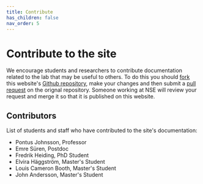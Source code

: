 ```yaml
---
title: Contribute
has_children: false
nav_order: 5
---
```


# Contribute to the site

We encourage students and researchers to contribute documentation related to the lab that may be useful to others. To do this you should [fork](https://help.github.com/en/github/getting-started-with-github/fork-a-repo) this website's [Github repository](https://github.com/KTH-Cyber-Security-Lab/NSE-lab-documentation), make your changes and then submit a [pull request](https://help.github.com/en/github/collaborating-with-issues-and-pull-requests/creating-a-pull-request-from-a-fork) on the orignal repository. Someone working at NSE will review your request and merge it so that it is published on this website.

## Contributors

List of students and staff who have contributed to the site's documentation:

- Pontus Johnsson, Professor
- Emre Süren, Postdoc
- Fredrik Heiding, PhD Student
- Elvira Häggström, Master's Student
- Louis Cameron Booth, Master's Student
- John Andersson, Master's Student
